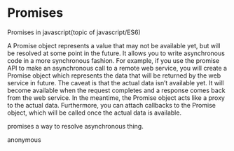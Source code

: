 # Promises
Promises in javascript(topic of javascript/ES6)

A Promise object represents a value that may not be available yet, but will be resolved at some point in the future. It allows you to write asynchronous code in a more synchronous fashion. For example, if you use the promise API to make an asynchronous call to a remote web service, you will create a Promise object which represents the data that will be returned by the web service in future. The caveat is that the actual data isn’t available yet. It will become available when the request completes and a response comes back from the web service. In the meantime, the Promise object acts like a proxy to the actual data. Furthermore, you can attach callbacks to the Promise object, which will be called once the actual data is available.






promises a way to resolve asynchronous thing.

anonymous
